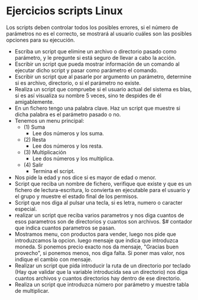 # Ejercicios scripts Linux  

Los scripts deben controlar todos los posibles errores, si el número de parámetros no es el correcto, se mostrará al usuario cuáles son las posibles opciones para su ejecución.  

- Escriba un script que elimine un archivo o directorio pasado como parámetro, y le pregunte si está seguro de llevar a cabo la acción.  
- Escribir un script que pueda mostrar información de un comando al ejecutar dicho script y pasar como parámetro el comando.  
- Escribir un script que al pasarle por argumento un parámetro, determine si es archivo, directorio, o si el parámetro no existe.
- Realiza un script que compruebe si el usuario actual del sistema es blas, si es así visualiza su nombre 5 veces, sino te despides de él amigablemente.
- En un fichero tengo una palabra clave. Haz un script que muestre si dicha palabra es el parámetro pasado o no.  
- Tenemos un menu principal:
  - (1) Suma
    - Lee dos números y los suma.
  - (2) Resta
    - Lee dos números y los resta.
  - (3) Multiplicación
    - Lee dos números y los multiplica.
  - (4) Salir
    - Termina el script.
- Nos pide la edad y nos dice si es mayor de edad o menor.
- Script que reciba un nombre de fichero, verifique que existe y que es un fichero de lectura-escritura, lo convierta en ejecutable para el usuario y el grupo y muestre el estado final de los permisos.  
- Script que nos diga al pulsar una tecla, si es letra, numero o caracter especial.
- realizar un script que reciba varios parametros y nos diga cuantos de esos parametros son de directorios y cuantos son archivos. $# contador que indica cuantos parametros se pasan.
- Mostramos menu, con productos para vender, luego nos pide que introduzcamos la opcion. luego mensaje que indica que introduzca moneda. Si ponemos precio exacto nos da mensaje, "Gracias buen provecho", si ponemos menos, nos diga falta.
Si poner mas valor, nos indique el cambio con mensaje.  
- Realizar un script que pida introducir la ruta de un directorio por teclado (Hay que validar que la variable introducida sea un directorio) nos diga cuantos archivos y cuantos directorios hay dentro de ese directorio.  
- Realiza un script que introduzca número por parámetro y muestre tabla de multiplicar.  
